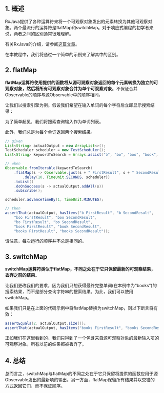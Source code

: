 ## 1. 概述

RxJava提供了各种运算符来将一个可观察对象发出的元素转换为其他可观察对象。两个最流行的运算符是flatMap和switchMap。对于响应式编程的初学者来说，两者之间的区别通常很难理解。

有关RxJava的介绍，请参阅[这篇文章](https://www.baeldung.com/rx-java)。

在本教程中，我们将通过一个简单的示例来了解其中的区别。

## 2. flatMap

**flatMap运算符使用提供的函数将从源可观察对象返回的每个元素转换为独立的可观察对象，然后将所有可观察对象合并为单个可观察对象**。不保证合并Observable的顺序与源Observable中的顺序相同。

让我们以搜索引擎为例。假设我们希望在输入单词的每个字符后立即显示搜索结果：

为了简单起见，我们将搜索查询输入作为单词列表。

此外，我们总是为每个单词返回两个搜索结果。

```java
// given
List<String> actualOutput = new ArrayList<>();
TestScheduler scheduler = new TestScheduler();
List<String> keywordToSearch = Arrays.asList("b", "bo", "boo", "book", "books");

// when
Observable.fromIterable(keywordToSearch)
    .flatMap(s -> Observable.just(s + " FirstResult", s + " SecondResult")
        .delay(10, TimeUnit.SECONDS, scheduler))
    .toList()
    .doOnSuccess(s -> actualOutput.addAll(s))
    .subscribe();

scheduler.advanceTimeBy(1, TimeUnit.MINUTES);

// then
assertThat(actualOutput, hasItems("b FirstResult", "b SecondResult",
    "boo FirstResult", "boo SecondResult",
    "bo FirstResult", "bo SecondResult",
    "book FirstResult", "book SecondResult",
    "books FirstResult", "books SecondResult"));
```

请注意，每次运行的顺序并不总是相同的。

## 3. switchMap

**switchMap运算符类似于flatMap，不同之处在于它只保留最新的可观察结果，丢弃之前的结果**。

让我们更改我们的要求，因为我们只想获得最终完整单词(在本例中为“books”)的搜索结果，而不是部分查询字符串的搜索结果。为此，我们可以使用switchMap。

如果我们只是在上面的代码示例中将flatMap替换为switchMap，则以下断言将有效：

```java
assertEquals(2, actualOutput.size());
assertThat(actualOutput, hasItems("books FirstResult", "books SecondResult"));
```

正如我们在这里看到的，我们只得到了一个包含来自源可观察对象的最新输入项的可观察对象。所有以前的结果都被丢弃了。

## 4. 总结

总而言之，switchMap与flatMap的不同之处在于它只保留将提供的函数应用于源Observable发出的最新项的输出，另一方面，flatMap保留所有结果并以交错的方式返回它们，而不保证顺序。